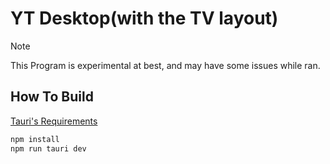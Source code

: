 # YT Desktop(with the TV layout)
> [!NOTE]
> This Program is experimental at best, and may have some issues while ran.
## How To Build
[Tauri's Requirements](https://v2.tauri.app/start/prerequisites/)

```bash
npm install
npm run tauri dev
```
